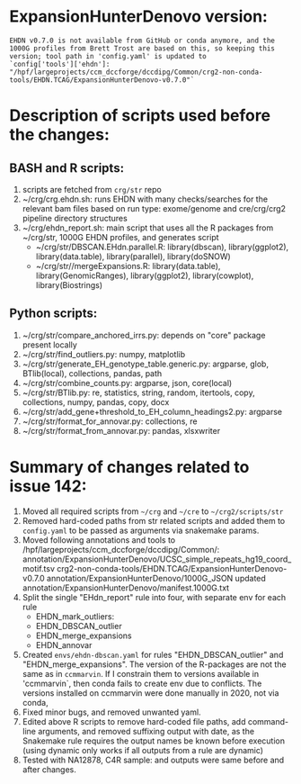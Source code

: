 # ExpansionHunterDenovo version: 
    EHDN v0.7.0 is not available from GitHub or conda anymore, and the 1000G profiles from Brett Trost are based on this, so keeping this version; tool path in 'config.yaml' is updated to
    `config['tools']['ehdn']: "/hpf/largeprojects/ccm_dccforge/dccdipg/Common/crg2-non-conda-tools/EHDN.TCAG/ExpansionHunterDenovo-v0.7.0"`

# Description of scripts used before the changes:
## BASH and R scripts:

1. scripts are fetched from `crg/str` repo
2. ~/crg/crg.ehdn.sh: runs  EHDN with many checks/searches for the relevant bam files based on run type: exome/genome and cre/crg/crg2 pipeline directory structures
3. ~/crg/ehdn_report.sh: main script that uses all the R packages from ~/crg/str, 1000G EHDN profiles, and generates script
    - ~/crg/str/DBSCAN.EHdn.parallel.R: library(dbscan), library(ggplot2), library(data.table), library(parallel), library(doSNOW)
    - ~/crg/str//mergeExpansions.R: library(data.table), library(GenomicRanges), library(ggplot2), library(cowplot), library(Biostrings)
    

## Python scripts:
1. ~/crg/str/compare_anchored_irrs.py: depends on "core" package  present locally
2. ~/crg/str/find_outliers.py: numpy, matplotlib
3. ~/crg/str/generate_EH_genotype_table.generic.py: argparse, glob, BTlib(local), collections, pandas, path
4. ~/crg/str/combine_counts.py: argparse, json, core(local)
5. ~/crg/str/BTlib.py: re, statistics, string, random, itertools, copy, collections, numpy, pandas, copy, docx
6. ~/crg/str/add_gene+threshold_to_EH_column_headings2.py: argparse
7. ~/crg/str/format_for_annovar.py: collections, re
8. ~/crg/str/format_from_annovar.py: pandas, xlsxwriter


# Summary of changes related to issue 142:
1. Moved all required scripts from `~/crg` and `~/cre` to `~/crg2/scripts/str`
2. Removed hard-coded paths from str related scripts and added them to `config.yaml` to be passed as arguments via snakemake params.
3. Moved following annotations and tools to /hpf/largeprojects/ccm_dccforge/dccdipg/Common/:
    annotation/ExpansionHunterDenovo/UCSC_simple_repeats_hg19_coord_motif.tsv
    crg2-non-conda-tools/EHDN.TCAG/ExpansionHunterDenovo-v0.7.0
    annotation/ExpansionHunterDenovo/1000G_JSON
    updated annotation/ExpansionHunterDenovo/manifest.1000G.txt
4. Split the single "EHdn_report" rule into four, with separate env for each rule 
    - EHDN_mark_outliers: 
    - EHDN_DBSCAN_outlier
    - EHDN_merge_expansions
    - EHDN_annovar
4. Created `envs/ehdn-dbscan.yaml` for rules "EHDN_DBSCAN_outlier" and "EHDN_merge_expansions". The version of the R-packages are not the same as in `ccmmarvin`. If I constrain them to versions available in 'ccmmarvin`, then conda fails to create env due to conflicts. The versions installed on ccmmarvin were done manually in 2020, not via conda, 
5. Fixed minor bugs, and removed unwanted yaml. 
6. Edited above R scripts to remove hard-coded file paths, add command-line arguments, and removed  suffixing output with date, as the Snakemake rule requires the output names be known before execution (using dynamic only works if all outputs from a rule are dynamic)
7. Tested with NA12878, C4R sample: and outputs were same before and after changes.



